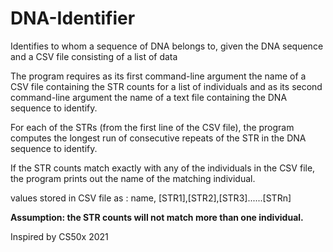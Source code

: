 # DNA-Identifier
Identifies to whom a sequence of DNA belongs to, given the DNA sequence and a CSV file consisting of a list of data

The program requires as its first command-line argument the name of a CSV file containing the STR counts for a list of individuals and as its second command-line argument the name of a text file containing the DNA sequence to identify.

For each of the STRs (from the first line of the CSV file), the program computes the longest run of consecutive repeats of the STR in the DNA sequence to identify.

If the STR counts match exactly with any of the individuals in the CSV file, the program prints out the name of the matching individual.

values stored in CSV file as : name, [STR1],[STR2],[STR3]......[STRn]

**Assumption: the STR counts will not match more than one individual.**

Inspired by CS50x 2021 
